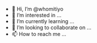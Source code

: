 - 👋 Hi, I’m @whomitiyo
- 👀 I’m interested in ...
- 🌱 I’m currently learning ...
- 💞️ I’m looking to collaborate on ...
- 📫 How to reach me ...

<!---
whomitiyo/whomitiyo is a ✨ special ✨ repository because its `README.md` (this file) appears on your GitHub profile.
You can click the Preview link to take a look at your changes.
--->
